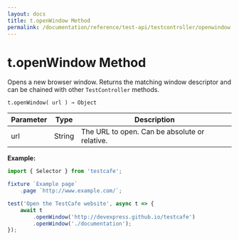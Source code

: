 ```yaml
---
layout: docs
title: t.openWindow Method
permalink: /documentation/reference/test-api/testcontroller/openwindow.html
---
```


# t.openWindow Method

Opens a new browser window. Returns the matching window descriptor and can be chained with other `TestController` methods.

```text
t.openWindow( url ) → Object
```

Parameter | Type | Description
--------- | ---- | ------------
url | String | The URL to open. Can be absolute or relative.

**Example:**

```js
import { Selector } from 'testcafe';

fixture `Example page`
    .page `http://www.example.com/`;

test('Open the TestCafe website', async t => {
    await t
        .openWindow('http://devexpress.github.io/testcafe')
        .openWindow('./documentation');
});
```
